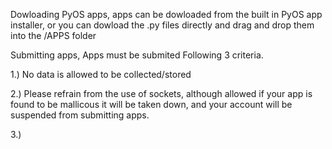 Dowloading PyOS apps, apps can be dowloaded from the built in PyOS app installer, or you can dowload the .py files directly and drag and drop them into the /APPS folder



Submitting apps, Apps must be submited Following 3 criteria.

1.) No data is allowed to be collected/stored

2.) Please refrain from the use of sockets, although allowed if your app is found to be mallicous it will be taken down, and your account will be suspended from submitting apps.

3.)
